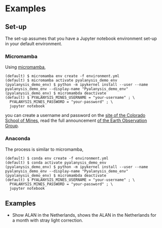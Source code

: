# Examples

## Set-up
The set-up assumes that you have a Jupyter notebook environment set-up in your
default environment.

### Micromamba
Using [micromamba](https://github.com/mamba-org/mamba),
```
(default) $ micromamba env create -f environment.yml
(default) $ micromamba activate pyalanysis_demo_env
(pyalanysis_demo_env) $ python -m ipykernel install --user --name pyalanysis_demo_env --display-name "Pyalanysis_demo_env"
(pyalanysis_demo_env) $ micromambda deactivate
(default) $ PYALANYSIS_MINES_USERNAME = "your-username" ; \
  PYALANYSIS_MINES_PASSWORD = "your-password" ; \
  jupyter notebook
```
you can create a username and password on the [site of the Colorado School of
Mines](https://eogdata.mines.edu/eog/EOG_sensitive_contents), read the full
announcement [of the Earth Observation
Group](https://eogdata.mines.edu/products/register/).

### Anaconda
The process is similar to micromamba,
```
(default) $ conda env create -f environment.yml
(default) $ conda activate pyalanysis_demo_env
(pyalanysis_demo_env) $ python -m ipykernel install --user --name pyalanysis_demo_env --display-name "Pyalanysis_demo_env"
(pyalanysis_demo_env) $ micromambda deactivate
(default) $ PYALANYSIS_MINES_USERNAME = "your-username" ; \
  PYALANYSIS_MINES_PASSWORD = "your-password" ; \
  jupyter notebook
```


## Examples
- Show ALAN in the Netherlands, shows the ALAN in the Netherlands for a month
with stray light correction.
